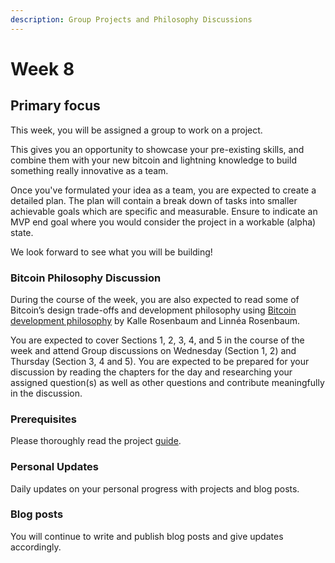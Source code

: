```yaml
---
description: Group Projects and Philosophy Discussions
---
```


# Week 8

## Primary focus

This week, you will be assigned a group to work on a project.&#x20;

This gives you an opportunity to showcase your pre-existing skills, and combine them with your new bitcoin and lightning knowledge to build something really innovative as a team.

Once you've formulated your idea as a team, you are expected to create a detailed plan. The plan will contain a break down of tasks into smaller achievable goals which are specific and measurable. Ensure to indicate an MVP end goal where you would consider the project in a workable (alpha) state.&#x20;

We look forward to see what you will be building!&#x20;

### Bitcoin Philosophy Discussion

During the course of the week, you are also expected to read some of Bitcoin’s design trade-offs and development philosophy using [Bitcoin development philosophy](https://rosenbaum.se/btcphil/#_what_to_expect) by Kalle Rosenbaum and Linnéa Rosenbaum. 

You are expected to cover Sections 1, 2, 3, 4, and 5 in the course of the week and attend Group discussions on Wednesday (Section 1, 2) and Thursday (Section 3, 4 and 5). You are expected to be prepared for your discussion by reading the chapters for the day and researching your assigned question(s) as well as other questions and contribute meaningfully in the discussion.

### Prerequisites

Please thoroughly read the project [guide](../projects.md).&#x20;

### Personal Updates

Daily updates on your personal progress with projects and blog posts.

### Blog posts

You will continue to write and publish blog posts and give updates accordingly.
